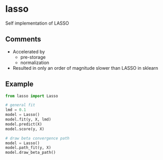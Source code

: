# lasso
Self implementation of LASSO

## Comments
- Accelerated by 
  - pre-storage
  - normalization
- Resulted in only an order of magnitude slower than LASSO in sklearn

## Example
```Python
from lasso import Lasso

# general fit
lmd = 0.1
model = Lasso()
model.fit(y, X, lmd)
model.predict(X)
model.score(y, X)

# draw beta convergence path
model = Lasso()
model.path_fit(y, X)
model.draw_beta_path()
```